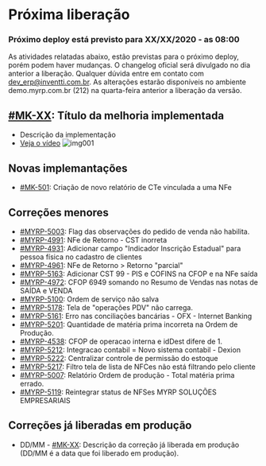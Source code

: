# Próxima liberação

### Próximo deploy está previsto para XX/XX/2020 - as 08:00
As atividades relatadas abaixo, estão previstas para o próximo deploy, porém podem haver mudanças. O changelog oficial será divulgado no dia anterior a liberação. Qualquer dúvida entre em contato com dev_erp@inventti.com.br.
As alterações estarão disponíveis no ambiente demo.myrp.com.br (212) na quarta-feira anterior a liberação da versão.

## [#MK-XX](https://devmyrp.atlassian.net/browse/MK-XX): Título da melhoria implementada
* Descrição da implementação
* [Veja o vídeo](http://recordit.co/2MyFCjFpdq)
![img001](https://i.imgur.com/XXXX.png)

## Novas implemantações
* [#MK-501](https://devmyrp.atlassian.net/browse/MK-501): Criação de novo relatório de CTe vinculada a uma NFe

## Correções menores
* [#MYRP-5003](https://devmyrp.atlassian.net/browse/MYRP-5003): Flag das observações do pedido de venda não habilita.
* [#MYRP-4991](https://devmyrp.atlassian.net/browse/MYRP-4991): NFe de Retorno - CST inorreta
* [#MYRP-4931](https://devmyrp.atlassian.net/browse/MYRP-4931): Adicionar campo "Indicador Inscrição Estadual" para pessoa física no cadastro de clientes
* [#MYRP-4961](https://devmyrp.atlassian.net/browse/MYRP-4961): NFe de Retorno > Retorno "parcial"
* [#MYRP-5163](https://devmyrp.atlassian.net/browse/MYRP-5163): Adicionar CST 99 - PIS e COFINS na CFOP e na NFe saída
* [#MYRP-4972](https://devmyrp.atlassian.net/browse/MYRP-4972): CFOP 6949 somando no Resumo de Vendas nas notas de SAÍDA e VENDA
* [#MYRP-5100](https://devmyrp.atlassian.net/browse/MYRP-5100): Ordem de serviço não salva
* [#MYRP-5178](https://devmyrp.atlassian.net/browse/MYRP-5178): Tela de "operações PDV" não carrega.
* [#MYRP-5161](https://devmyrp.atlassian.net/browse/MYRP-5161): Erro nas conciliações bancárias - OFX - Internet Banking
* [#MYRP-5201](https://devmyrp.atlassian.net/browse/MYRP-5201): Quantidade de matéria prima incorreta na Ordem de Produção.
* [#MYRP-4538](https://devmyrp.atlassian.net/browse/MYRP-4538): CFOP de operacao interna e idDest difere de 1.
* [#MYRP-5212](https://devmyrp.atlassian.net/browse/MYRP-5212): Integracao contabil = Novo sistema contabil - Dexion
* [#MYRP-5222](https://devmyrp.atlassian.net/browse/MYRP-5222): Centralizar controle de permissão do estoque
* [#MYRP-5217](https://devmyrp.atlassian.net/browse/MYRP-5217): Filtro tela de lista de NFCes não está filtrando pelo cliente
* [#MYRP-5007](https://devmyrp.atlassian.net/browse/MYRP-5007): Relatório Ordem de produção - Total matéria prima errado.
* [#MYRP-5119](https://devmyrp.atlassian.net/browse/MYRP-5119): Reintegrar status de NFSes MYRP SOLUÇÕES EMPRESARIAIS

## Correções já liberadas em produção
* DD/MM - [#MK-XX](https://devmyrp.atlassian.net/browse/MK-XX): Descrição da correção já liberada em produção (DD/MM é a data que foi liberado em produção).
